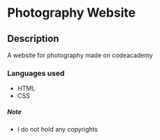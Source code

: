 # Photography Website

## Description

A website for photography made on codeacademy

### Languages used

-   HTML
-   CSS

##### Note

-   I do not hold any copyrights